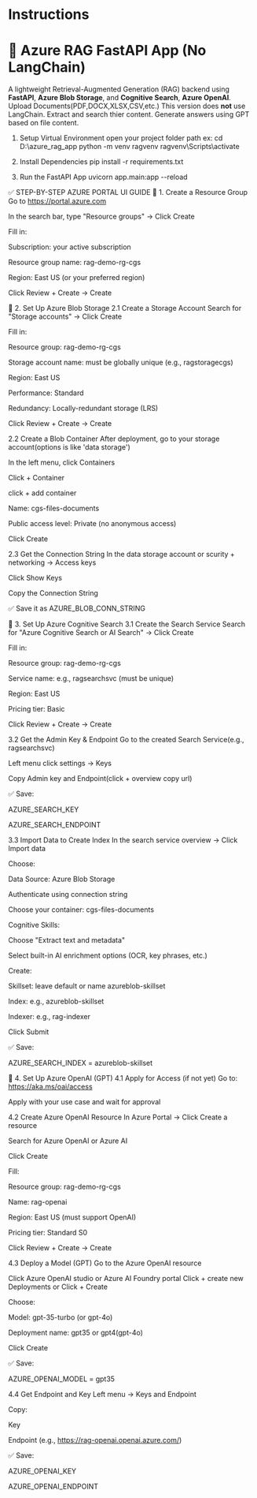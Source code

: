 # Instructions

# 🚀 Azure RAG FastAPI App (No LangChain)

A lightweight Retrieval-Augmented Generation (RAG) backend using **FastAPI**, **Azure Blob Storage**, and **Cognitive Search**, **Azure OpenAI**. Upload Documents(PDF,DOCX,XLSX,CSV,etc.) This version does **not** use LangChain. Extract and search thier content. Generate answers using GPT based on file content.

1. Setup Virtual Environment
open your project folder path ex: cd D:\azure_rag_app
python -m venv ragvenv
ragvenv\Scripts\activate

2. Install Dependencies
pip install -r requirements.txt

4. Run the FastAPI App
uvicorn app.main:app --reload

✅ STEP-BY-STEP AZURE PORTAL UI GUIDE
🔹 1. Create a Resource Group
Go to https://portal.azure.com

In the search bar, type "Resource groups" → Click Create

Fill in:

Subscription: your active subscription

Resource group name: rag-demo-rg-cgs

Region: East US (or your preferred region)

Click Review + Create → Create

🔹 2. Set Up Azure Blob Storage
2.1 Create a Storage Account
Search for "Storage accounts" → Click Create

Fill in:

Resource group: rag-demo-rg-cgs

Storage account name: must be globally unique (e.g., ragstoragecgs)

Region: East US

Performance: Standard

Redundancy: Locally-redundant storage (LRS)

Click Review + Create → Create

2.2 Create a Blob Container
After deployment, go to your storage account(options is like 'data storage')

In the left menu, click Containers

Click + Container

click + add container

Name: cgs-files-documents

Public access level: Private (no anonymous access)

Click Create

2.3 Get the Connection String
In the data storage account or scurity + networking → Access keys

Click Show Keys

Copy the Connection String

✅ Save it as AZURE_BLOB_CONN_STRING

🔹 3. Set Up Azure Cognitive Search
3.1 Create the Search Service
Search for "Azure Cognitive Search or AI Search" → Click Create

Fill in:

Resource group: rag-demo-rg-cgs

Service name: e.g., ragsearchsvc (must be unique)

Region: East US

Pricing tier: Basic

Click Review + Create → Create

3.2 Get the Admin Key & Endpoint
Go to the created Search Service(e.g., ragsearchsvc)

Left menu click settings → Keys

Copy Admin key and Endpoint(click + overview copy url)

✅ Save:

AZURE_SEARCH_KEY

AZURE_SEARCH_ENDPOINT

3.3 Import Data to Create Index
In the search service overview → Click Import data

Choose:

Data Source: Azure Blob Storage

Authenticate using connection string

Choose your container: cgs-files-documents

Cognitive Skills:

Choose "Extract text and metadata"

Select built-in AI enrichment options (OCR, key phrases, etc.)

Create:

Skillset: leave default or name azureblob-skillset

Index: e.g., azureblob-skillset

Indexer: e.g., rag-indexer

Click Submit

✅ Save:

AZURE_SEARCH_INDEX = azureblob-skillset

🔹 4. Set Up Azure OpenAI (GPT)
4.1 Apply for Access (if not yet)
Go to: https://aka.ms/oai/access

Apply with your use case and wait for approval

4.2 Create Azure OpenAI Resource
In Azure Portal → Click Create a resource

Search for Azure OpenAI or Azure AI

Click Create

Fill:

Resource group: rag-demo-rg-cgs

Name: rag-openai

Region: East US (must support OpenAI)

Pricing tier: Standard S0

Click Review + Create → Create

4.3 Deploy a Model (GPT)
Go to the Azure OpenAI resource

Click Azure OpenAI studio or Azure AI Foundry portal 
Click + create new Deployments
or 
Click + Create

Choose:

Model: gpt-35-turbo (or gpt-4o)

Deployment name: gpt35 or gpt4(gpt-4o)

Click Create

✅ Save:

AZURE_OPENAI_MODEL = gpt35

4.4 Get Endpoint and Key
Left menu → Keys and Endpoint

Copy:

Key

Endpoint (e.g., https://rag-openai.openai.azure.com/)

✅ Save:

AZURE_OPENAI_KEY

AZURE_OPENAI_ENDPOINT


